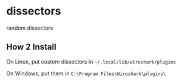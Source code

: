 # dissectors
random dissectors

## How 2 Install

On Linux, put custom dissectors in `~/.local/lib/wireshark/plugins`

On Windows, put them in `C:\Program Files\Wireshark\plugins\`
